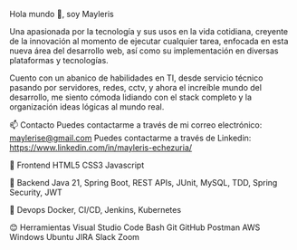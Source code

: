 Hola mundo 👋, soy Mayleris

Una apasionada por la tecnología y sus usos en la vida cotidiana, creyente de la innovación al momento de ejecutar cualquier tarea, enfocada en esta nueva área del desarrollo web, así como su implementación en diversas plataformas y tecnologías. 

Cuento con un abanico de habilidades en TI, desde servicio técnico pasando por servidores, redes, cctv, y ahora el increíble mundo del desarrollo, me siento cómoda lidiando con el stack completo y la organización ideas lógicas al mundo real.  

📫 Contacto
Puedes contactarme a través de mi correo electrónico: maylerise@gmail.com
Puedes contactarme a través de Linkedin: https://www.linkedin.com/in/mayleris-echezuria/

🎨 Frontend
HTML5 CSS3 Javascript 

🔨 Backend
Java 21, Spring Boot, REST APIs, JUnit, MySQL, TDD, Spring Security, JWT

📎 Devops
Docker, CI/CD, Jenkins, Kubernetes 

😊 Herramientas
Visual Studio Code Bash Git GitHub Postman AWS Windows Ubuntu JIRA Slack Zoom
